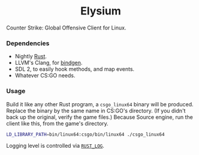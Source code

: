 <h1 align="center">Elysium</h1>

Counter Strike: Global Offensive Client for Linux.

### Dependencies

 - Nightly [Rust](https://rustup.rs).
 - LLVM's Clang, for [bindgen](https://docs.rs/bindgen).
 - SDL 2, to easily hook methods, and map events.
 - Whatever CS:GO needs.
 
### Usage

Build it like any other Rust program, a `csgo_linux64` binary will be produced. Replace the binary by the same name in CS:GO's directory. (If you didn't back up the original, verify the game files.) Because Source engine, run the client like this, from the game's directory.

```bash
LD_LIBRARY_PATH=bin/linux64:csgo/bin/linux64 ./csgo_linux64
```

Logging level is controlled via [`RUST_LOG`](https://docs.rs/tracing-subscriber/latest/tracing_subscriber/filter/struct.EnvFilter.html).
